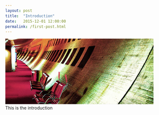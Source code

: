 ```yaml
---
layout: post
title:  "Introduction"
date:   2015-12-01 12:00:00
permalink: /first-post.html
---
```

<span class="image featured"><img src="/images/pic02.jpg" alt=""></span>
This is the introduction
